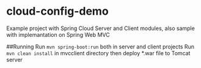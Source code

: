 # cloud-config-demo

Example project with Spring Cloud Server and Client modules, also sample with implemantation on Spring Web MVC

##Running
Run `mvn spring-boot:run` both in server and client projects
Run `mvn clean install` in mvcclient directory then deploy *.war file to Tomcat server